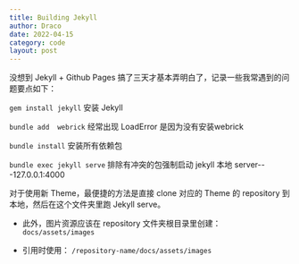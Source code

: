 ```yaml
---
title: Building Jekyll
author: Draco
date: 2022-04-15
category: code
layout: post
---
```

没想到 Jekyll + Github Pages 搞了三天才基本弄明白了，记录一些我常遇到的问题要点如下：

`gem install jekyll` 安装 Jekyll

`bundle add  webrick` 经常出现 LoadError 是因为没有安装webrick

`bundle install` 安装所有依赖包

`bundle exec jekyll serve` 排除有冲突的包强制启动 jekyll 本地 server---127.0.0.1:4000


对于使用新 Theme，最便捷的方法是直接 clone 对应的 Theme 的 repository 到本地，然后在这个文件夹里跑 Jekyll serve。

- 此外，图片资源应该在 repository 文件夹根目录里创建：
`docs/assets/images`

- 引用时使用：
`/repository-name/docs/assets/images`

